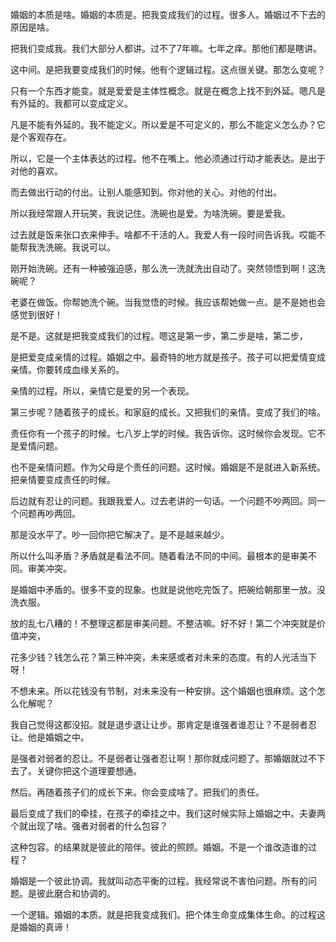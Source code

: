 婚姻的本质是啥。婚姻的本质是。把我变成我们的过程。很多人。婚姻过不下去的原因是啥。

把我们变成我。我们大部分人都讲。过不了7年嘛。七年之痒。那他们都是瞎讲。

这中间。是把我要变成我们的时候。他有个逻辑过程。这点很关键。那怎么变呢？

只有一个东西才能变。就是爱爱是主体性概念。就是在概念上找不到外延。嗯凡是有外延的。我都可以变成定义。

凡是不能有外延的。我不能定义。所以爱是不可定义的，那么不能定义怎么办？它是个客观存在。

所以，它是一个主体表达的过程。他不在嘴上。他必须通过行动才能表达。是出于对他的喜欢。

而去做出行动的付出。让别人能感知到。你对他的关心。对他的付出。

所以我经常跟人开玩笑，我说记住。洗碗也是爱。为啥洗碗。要是爱我。

过去就是饭来张口衣来伸手。啥都不干活的人。我爱人有一段时间告诉我。哎能不能帮我洗洗碗。我说可以。

刚开始洗碗。还有一种被强迫感，那么洗一洗就洗出自动了。突然领悟到啊！这洗碗呢？

老婆在做饭。你帮她洗个碗。当我觉悟的时候。我应该帮她做一点。是不是她也会感觉到很好！

是不是。这就是把我变成我们的过程。嗯这是第一步，第二步是啥，第二步，

是把爱变成亲情的过程。婚姻之中。最奇特的地方就是孩子。孩子可以把爱情变成亲情。你要转成血缘关系的。

亲情的过程。所以，亲情它是爱的另一个表现。

第三步呢？随着孩子的成长。和家庭的成长。又把我们的亲情。变成了我们的啥。

责任你有一个孩子的时候。七八岁上学的时候。我告诉你。这时候你会发现。它不是爱情问题。

也不是亲情问题。作为父母是个责任的问题。这时候。婚姻是不是就进入新系统。把亲情要变成责任的时候。

后边就有忍让的问题。我跟我爱人。过去老讲的一句话。一个问题不吵两回。同一个问题再吵两回。

那是没水平了。吵一回你把它解决了。是不是越来越少。

所以什么叫矛盾？矛盾就是看法不同。随着看法不同的中间。最根本的是审美不同。审美冲突。

是婚姻中矛盾的。很多不变的现象。也就是说他吃完饭了。把碗给朝那里一放。没洗衣服。

放的乱七八糟的！不整理这都是审美问题。不整洁嘛。好不好！第二个冲突就是价值冲突，

花多少钱？钱怎么花？第三种冲突，未来感或者对未来的态度。有的人光活当下呀！

不想未来。所以花钱没有节制，对未来没有一种安排。这个婚姻也很麻烦。这个怎么化解呢？

我自己觉得这都没招。就是退步退让让步。那肯定是谁强者谁忍让？不是弱者忍让。他是婚姻之中。

是强者对弱者的忍让。不是弱者让强者忍让啊！那你就成问题了。那婚姻就过不下去了。关键你把这个道理要想通。

然后。再随着孩子们的成长下来。你会变成啥了。把我们的责任。

最后变成了我们的牵挂，在孩子的牵挂之中。我们这时候实际上婚姻之中。夫妻两个就出现了啥。强者对弱者的什么包容？

这种包容。的结果就是彼此的陪伴。彼此的照顾。婚姻。不是一个谁改造谁的过程？

婚姻是一个彼此协调。我就叫动态平衡的过程。我经常说不害怕问题。所有的问题。是彼此磨合和协调的。

一个逻辑。婚姻的本质。就是把我变成我们。把个体生命变成集体生命。的过程这是婚姻的真谛！
